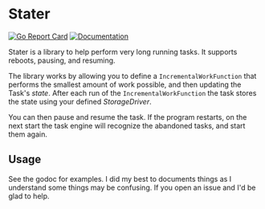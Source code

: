 # Stater

[![Go Report Card](https://goreportcard.com/badge/github.com/vertoforce/stater)](https://goreportcard.com/report/github.com/vertoforce/stater)
[![Documentation](https://godoc.org/github.com/vertoforce/stater?status.svg)](https://godoc.org/github.com/vertoforce/stater)

Stater is a library to help perform very long running tasks.  It supports reboots, pausing, and resuming.

The library works by allowing you to define a `IncrementalWorkFunction` that performs the smallest amount of work possible, and then updating the Task's _state_.  After each run of the `IncrementalWorkFunction` the task stores the state using your defined _StorageDriver_.

You can then pause and resume the task.  If the program restarts, on the next start the task engine will recognize the abandoned tasks, and start them again.

## Usage

See the godoc for examples.  I did my best to documents things as I understand some things may be confusing.  If you open an issue and I'd be glad to help.
